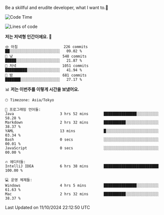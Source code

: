 Be a skillful and erudite developer, what I want to.👶

<!--START_SECTION:waka-->
![Code Time](http://img.shields.io/badge/Code%20Time-1%2C311%20hrs%2022%20mins-blue)

![Lines of code](https://img.shields.io/badge/%EC%A0%80%EB%8A%94%20%EC%97%AC%ED%83%9C%EA%B9%8C%EC%A7%80%20-882.7%20thousand%20%EC%A4%84%EC%9D%98%20%EC%BD%94%EB%93%9C%EB%A5%BC%20%EC%9E%91%EC%84%B1%ED%96%88%EC%96%B4%EC%9A%94.-blue)

**저는 저녁형 인간이에요. 🦉** 

```text
🌞 아침                     226 commits         ██░░░░░░░░░░░░░░░░░░░░░░░   09.02 % 
🌆 낮　                     548 commits         █████░░░░░░░░░░░░░░░░░░░░   21.87 % 
🌃 저녁                     1051 commits        ██████████░░░░░░░░░░░░░░░   41.94 % 
🌙 밤　                     681 commits         ███████░░░░░░░░░░░░░░░░░░   27.17 % 
```


📊 **저는 이번주를 이렇게 시간을 보냈어요.** 

```text
🕑︎ Timezone: Asia/Tokyo

💬 프로그래밍 언어들: 
Java                     3 hrs 52 mins       ███████████████░░░░░░░░░░   58.28 % 
Markdown                 2 hrs 32 mins       ██████████░░░░░░░░░░░░░░░   38.37 % 
YAML                     13 mins             █░░░░░░░░░░░░░░░░░░░░░░░░   03.34 % 
Bash                     0 secs              ░░░░░░░░░░░░░░░░░░░░░░░░░   00.01 % 
JavaScript               0 secs              ░░░░░░░░░░░░░░░░░░░░░░░░░   00.00 % 

🔥 에디터들: 
IntelliJ IDEA            6 hrs 38 mins       █████████████████████████   100.00 % 

💻 운영 체제들: 
Windows                  4 hrs 5 mins        ███████████████░░░░░░░░░░   61.63 % 
Mac                      2 hrs 32 mins       ██████████░░░░░░░░░░░░░░░   38.37 % 
```


 Last Updated on 11/10/2024 22:12:50 UTC
<!--END_SECTION:waka-->
